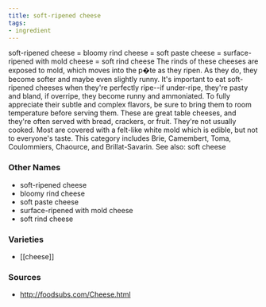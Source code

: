 ```yaml
---
title: soft-ripened cheese
tags:
- ingredient
---
```

soft-ripened cheese = bloomy rind cheese = soft paste cheese = surface-ripened with mold cheese = soft rind cheese The rinds of these cheeses are exposed to mold, which moves into the p�te as they ripen. As they do, they become softer and maybe even slightly runny. It's important to eat soft-ripened cheeses when they're perfectly ripe--if under-ripe, they're pasty and bland, if overripe, they become runny and ammoniated. To fully appreciate their subtle and complex flavors, be sure to bring them to room temperature before serving them. These are great table cheeses, and they're often served with bread, crackers, or fruit. They're not usually cooked. Most are covered with a felt-like white mold which is edible, but not to everyone's taste. This category includes Brie, Camembert, Toma, Coulommiers, Chaource, and Brillat-Savarin. See also: soft cheese

### Other Names

* soft-ripened cheese
* bloomy rind cheese
* soft paste cheese
* surface-ripened with mold cheese
* soft rind cheese

### Varieties

* [[cheese]]

### Sources
* http://foodsubs.com/Cheese.html
